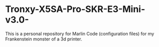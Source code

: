 # Tronxy-X5SA-Pro-SKR-E3-Mini-v3.0-
This is a personal repository for Marlin Code (configuration files) for my Frankenstein monster of a 3d printer. 
